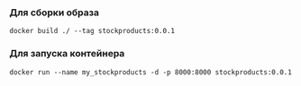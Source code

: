 ### Для сборки образа

```
docker build ./ --tag stockproducts:0.0.1
```

### Для запуска контейнера

```
docker run --name my_stockproducts -d -p 8000:8000 stockproducts:0.0.1
```
